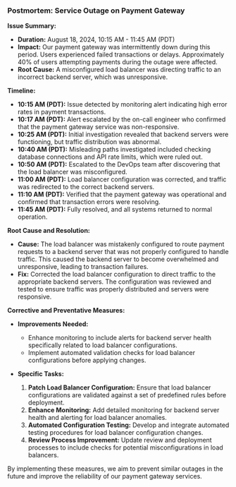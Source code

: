 ### Postmortem: Service Outage on Payment Gateway

**Issue Summary:**
- **Duration:** August 18, 2024, 10:15 AM - 11:45 AM (PDT)
- **Impact:** Our payment gateway was intermittently down during this period. Users experienced failed transactions or delays. Approximately 40% of users attempting payments during the outage were affected.
- **Root Cause:** A misconfigured load balancer was directing traffic to an incorrect backend server, which was unresponsive.

**Timeline:**
- **10:15 AM (PDT):** Issue detected by monitoring alert indicating high error rates in payment transactions.
- **10:17 AM (PDT):** Alert escalated by the on-call engineer who confirmed that the payment gateway service was non-responsive.
- **10:25 AM (PDT):** Initial investigation revealed that backend servers were functioning, but traffic distribution was abnormal.
- **10:40 AM (PDT):** Misleading paths investigated included checking database connections and API rate limits, which were ruled out.
- **10:50 AM (PDT):** Escalated to the DevOps team after discovering that the load balancer was misconfigured.
- **11:00 AM (PDT):** Load balancer configuration was corrected, and traffic was redirected to the correct backend servers.
- **11:10 AM (PDT):** Verified that the payment gateway was operational and confirmed that transaction errors were resolving.
- **11:45 AM (PDT):** Fully resolved, and all systems returned to normal operation.

**Root Cause and Resolution:**
- **Cause:** The load balancer was mistakenly configured to route payment requests to a backend server that was not properly configured to handle traffic. This caused the backend server to become overwhelmed and unresponsive, leading to transaction failures.
- **Fix:** Corrected the load balancer configuration to direct traffic to the appropriate backend servers. The configuration was reviewed and tested to ensure traffic was properly distributed and servers were responsive.

**Corrective and Preventative Measures:**
- **Improvements Needed:**
  - Enhance monitoring to include alerts for backend server health specifically related to load balancer configurations.
  - Implement automated validation checks for load balancer configurations before applying changes.
  
- **Specific Tasks:**
  1. **Patch Load Balancer Configuration:** Ensure that load balancer configurations are validated against a set of predefined rules before deployment.
  2. **Enhance Monitoring:** Add detailed monitoring for backend server health and alerting for load balancer anomalies.
  3. **Automated Configuration Testing:** Develop and integrate automated testing procedures for load balancer configuration changes.
  4. **Review Process Improvement:** Update review and deployment processes to include checks for potential misconfigurations in load balancers.

By implementing these measures, we aim to prevent similar outages in the future and improve the reliability of our payment gateway services.
